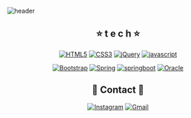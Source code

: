 <!--
**j2seon/j2seon** is a ✨ _special_ ✨ repository because its `README.md` (this file) appears on your GitHub profile.
Here are some ideas to get you started:

- 🔭 I’m currently working on ...
- 🌱 I’m currently learning ...
- 👯 I’m looking to collaborate on ...
- 🤔 I’m looking for help with ...
- 💬 Ask me about ...
- 📫 How to reach me: ...
- 😄 Pronouns: ...
- ⚡ Fun fact: ...
-->

![header](https://capsule-render.vercel.app/api?type=waving&color=auto&height=300&section=header&text=JinSeon's%20Code🌱&fontSize=70)

<div align=center>

  
  
  ##  :star: t e c h :star:
  
  
  
[![HTML5](https://img.shields.io/badge/HTML5-E34F26?style=flat-square&logo=HTML5&logoColor=white)]() 
[![CSS3](https://img.shields.io/badge/CSS3-1572B6?style=flat-square&logo=CSS3&logoColor=white)]()
[![jQuery](https://img.shields.io/badge/jQuery-0769AD?style=flat-square&logo=jQuery&logoColor=black)]()
[![javascript](https://img.shields.io/badge/javascript-F7DF1E?style=flat-square&logo=javascript&logoColor=black)]()  

[![Bootstrap](https://img.shields.io/badge/Bootstrap-7952B3?style=flat-square&logo=Bootstrap&logoColor=black)]()
[![Spring](https://img.shields.io/badge/Spring-6DB33F?style=flat-square&logo=Spring&logoColor=black)]()
[![springboot](https://img.shields.io/badge/springboot-6DB33F?style=flat-square&logo=springboot&logoColor=black)]()
[![Oracle](https://img.shields.io/badge/Oracle-F80000?style=flat-square&logo=Oracle&logoColor=black)]()

  
  
  
  
  ## :crescent_moon: Contact :crescent_moon:
  
[![Instagram](https://img.shields.io/badge/Instagram-E4405F?style=flat-square&logo=Instagram&logoColor=white)](https:)
[![Gmail](https://img.shields.io/badge/Gmail-EA4335?style=flat-square&logo=Gmail&logoColor=white)](https:ddj04323@gmail.com)
